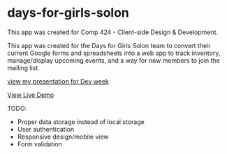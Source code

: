 # days-for-girls-solon

This app was created for Comp 424 - Client-side Design & Development.

This app was created for the Days for Girls Solon team to convert their current Google forms and spreadsheets into a web app to track inventory, manage/display upcoming events, and a way for new members to join the mailing list.

[view my presentation for Dev week](https://loyolauniversitychicago-my.sharepoint.com/:p:/g/personal/rmontville_luc_edu/EVAlZOT6OiNAuktkHJzzOroBK7xtJG06wOoxywqWU2ocXw?e=dCvAj2)

[View Live Demo](https://ryan-montville.github.io/days-for-girls-solon/)

TODO:
* Proper data storage instead of local storage
* User authentication
* Responsive design/mobile view
* Form validation 